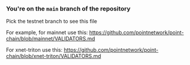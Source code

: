 ### You're on the `main` branch of the repository

Pick the testnet branch to see this file

For example, for mainnet use this: https://github.com/pointnetwork/point-chain/blob/mainnet/VALIDATORS.md

For xnet-triton use this: https://github.com/pointnetwork/point-chain/blob/xnet-triton/VALIDATORS.md
